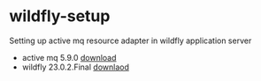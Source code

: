# wildfly-setup
Setting up active mq resource adapter in wildfly application server

* active mq 5.9.0 [download](https://repo1.maven.org/maven2/org/apache/activemq/activemq-rar/5.9.0/)
* wildfly 23.0.2.Final [downlaod](https://www.wildfly.org/downloads/)


